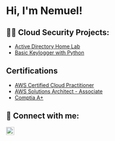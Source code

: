 <h1>Hi, I'm Nemuel!</h1>

<h2>👨‍💻 Cloud Security Projects:</h2>

  - [Active Directory Home Lab](https://github.com/NemuelSereti/ActiveDirectoryLab)
  - [Basic Keylogger with Python](https://github.com/NemuelSereti/KEYLOGGER)


<h2>Certifications</h2>

- [AWS Certified Cloud Practitioner](https://www.credly.com/badges/fd15e28a-a197-40d4-abc1-325b0fbc0daf/public_url)
- [AWS Solutions Architect - Associate](https://www.credly.com/badges/ec8fd298-ba80-4f70-a38c-5828dd8b4256/linked_in_profile)
- [Comptia A+](https://www.credly.com/badges/023ee9bc-4ed8-406c-aacd-c0869e2516c2/linked_in_profile)


<h2> 🤳 Connect with me:</h2>

[<img align="left" alt="NemuelNyangaresi | LinkedIn" width="22px" src="https://cdn.jsdelivr.net/npm/simple-icons@v3/icons/linkedin.svg" />][linkedin]

[linkedin]: https://www.linkedin.com/in/nemuel/

<!--
Here are some ideas to get you started:

- 🔭 I’m currently working on ...
- 🌱 I’m currently learning ...
- 👯 I’m looking to collaborate on ...
- 🤔 I’m looking for help with ...
- 💬 Ask me about ...
- 📫 How to reach me: ...
- 😄 Pronouns: ...
- ⚡ Fun fact: ...
-->

